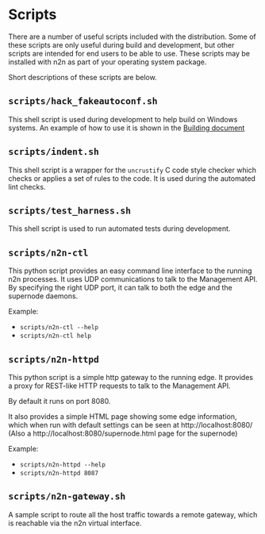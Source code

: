 # Scripts

There are a number of useful scripts included with the distribution.
Some of these scripts are only useful during build and development, but
other scripts are intended for end users to be able to use.  These scripts
may be installed with n2n as part of your operating system package.

Short descriptions of these scripts are below.

## `scripts/hack_fakeautoconf.sh`

This shell script is used during development to help build on Windows
systems.  An example of how to use it is shown in
the [Building document](Building.md)

## `scripts/indent.sh`

This shell script is a wrapper for the `uncrustify` C code style checker
which checks or applies a set of rules to the code.  It is used during
the automated lint checks.

## `scripts/test_harness.sh`

This shell script is used to run automated tests during development.

## `scripts/n2n-ctl`

This python script provides an easy command line interface to the running
n2n processes.  It uses UDP communications to talk to the Management API.
By specifying the right UDP port, it can talk to both the edge and the
supernode daemons.

Example:
- `scripts/n2n-ctl --help`
- `scripts/n2n-ctl help`

## `scripts/n2n-httpd`

This python script is a simple http gateway to the running edge.  It provides
a proxy for REST-like HTTP requests to talk to the Management API.

By default it runs on port 8080.

It also provides a simple HTML page showing some edge information, which when
run with default settings can be seen at http://localhost:8080/ (Also
a http://localhost:8080/supernode.html page for the supernode)

Example:
- `scripts/n2n-httpd --help`
- `scripts/n2n-httpd 8087`

## `scripts/n2n-gateway.sh`

A sample script to route all the host traffic towards a remote gateway,
which is reachable via the n2n virtual interface.
